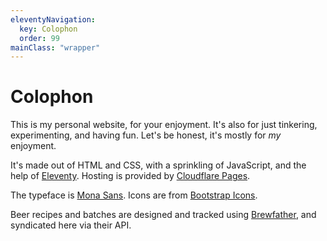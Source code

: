 ```yaml
---
eleventyNavigation:
  key: Colophon
  order: 99
mainClass: "wrapper"
---
```


# Colophon

This is my personal website, for your enjoyment. It's also for just tinkering, experimenting, and having fun. Let's be honest, it's mostly for _my_ enjoyment.

It's made out of HTML and CSS, with a sprinkling of JavaScript, and the help of [Eleventy](https://www.11ty.dev/). Hosting is provided by [Cloudflare Pages](https://pages.cloudflare.com/).

The typeface is [Mona Sans](https://github.com/mona-sans). Icons are from [Bootstrap Icons](https://icons.getbootstrap.com/).

Beer recipes and batches are designed and tracked using [Brewfather](https://brewfather.app/), and syndicated here via their API.
